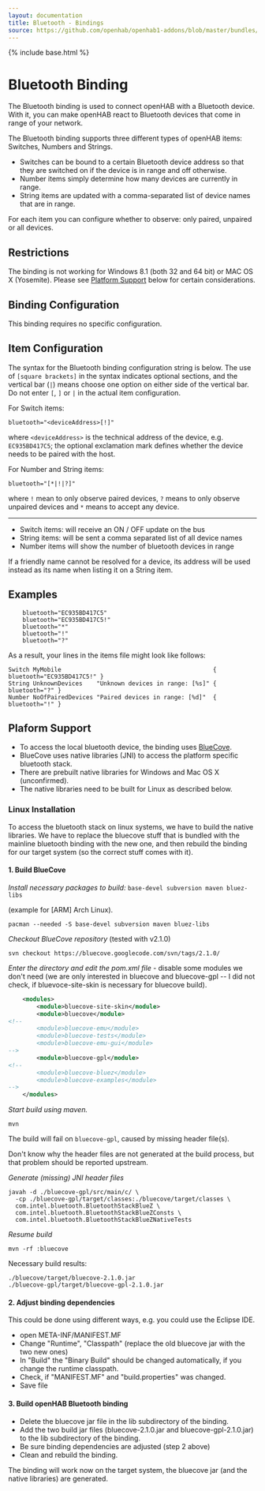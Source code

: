 ```yaml
---
layout: documentation
title: Bluetooth - Bindings
source: https://github.com/openhab/openhab1-addons/blob/master/bundles/binding/org.openhab.binding.bluetooth/README.md
---
```


<!-- Attention authors: Do not edit directly. Please add your changes to the appropriate source repository -->

{% include base.html %}

# Bluetooth Binding

The Bluetooth binding is used to connect openHAB with a Bluetooth device. With it, you can make openHAB react to Bluetooth devices that come in range of your network.

The Bluetooth binding supports three different types of openHAB items: Switches, Numbers and Strings.

- Switches can be bound to a certain Bluetooth device address so that they are switched on if the device is in range and off otherwise.
- Number items simply determine how many devices are currently in range.
- String items are updated with a comma-separated list of device names that are in range.

For each item you can configure whether to observe: only paired, unpaired or all devices.

## Restrictions

The binding is not working for Windows 8.1 (both 32 and 64 bit) or MAC OS X (Yosemite).  Please see [Platform Support](#platform-support) below for certain considerations.

## Binding Configuration

This binding requires no specific configuration.

## Item Configuration

The syntax for the Bluetooth binding configuration string is below.  The use of `[square brackets]` in the syntax indicates optional sections, and the vertical bar (`|`) means choose one option on either side of the vertical bar.  Do not enter `[`, `]` or `|` in the actual item configuration.

For Switch items:

```
bluetooth="<deviceAddress>[!]"
```

where `<deviceAddress>` is the technical address of the device, e.g. `EC935BD417C5`; the optional exclamation mark defines whether the device needs to be paired with the host.

For Number and String items:

```
bluetooth="[*|!|?]"
```

where `!` mean to only observe paired devices, `?` means to only observe unpaired devices and `*` means to accept any device.

***

* Switch items: will receive an ON / OFF update on the bus
* String items: will be sent a comma separated list of all device names
* Number items will show the number of bluetooth devices in range


If a friendly name cannot be resolved for a device, its address will be used instead as its name when listing it on a String item.

## Examples

```
    bluetooth="EC935BD417C5"
    bluetooth="EC935BD417C5!"
    bluetooth="*"
    bluetooth="!"
    bluetooth="?"
```

As a result, your lines in the items file might look like follows:

```
Switch MyMobile     	                                  { bluetooth="EC935BD417C5!" }
String UnknownDevices    "Unknown devices in range: [%s]" { bluetooth="?" }
Number NoOfPairedDevices "Paired devices in range: [%d]"  { bluetooth="!" }
```

## Plaform Support

* To access the local bluetooth device, the binding uses [BlueCove](http://bluecove.org/).
* BlueCove uses native libraries (JNI) to access the platform specific bluetooth stack.
* There are prebuilt native libraries for Windows and Mac OS X (unconfirmed).
* The native libraries need to be built for Linux as described below.

### Linux Installation

To access the bluetooth stack on linux systems, we have to build the native libraries.
We have to replace the bluecove stuff that is bundled with the mainline bluetooth binding with the new one, and then rebuild the binding for our target system (so the correct stuff comes with it).

#### 1. Build BlueCove

_Install necessary packages to build:_  `base-devel subversion maven bluez-libs`

(example for [ARM] Arch Linux).

```shell
pacman --needed -S base-devel subversion maven bluez-libs
```

_Checkout BlueCove repository_ (tested with v2.1.0)

```shell
svn checkout https://bluecove.googlecode.com/svn/tags/2.1.0/
```

_Enter the directory and edit the pom.xml file_ -  disable some modules we don't need (we are only interested in bluecove and bluecove-gpl -- I did not check, if bluevoce-site-skin is necessary for bluecove build).

```xml
    <modules>
        <module>bluecove-site-skin</module>
        <module>bluecove</module>
<!--
        <module>bluecove-emu</module>
        <module>bluecove-tests</module>
        <module>bluecove-emu-gui</module>
-->
        <module>bluecove-gpl</module>
<!--
        <module>bluecove-bluez</module>
        <module>bluecove-examples</module>
-->
    </modules>
```

_Start build using maven._

```shell
mvn
```

The build will fail on `bluecove-gpl`, caused by missing header file(s).

Don't know why the header files are not generated at the build process, but that problem should be reported upstream.

_Generate (missing) JNI header files_

```shell
javah -d ./bluecove-gpl/src/main/c/ \
  -cp ./bluecove-gpl/target/classes:./bluecove/target/classes \
  com.intel.bluetooth.BluetoothStackBlueZ \
  com.intel.bluetooth.BluetoothStackBlueZConsts \
  com.intel.bluetooth.BluetoothStackBlueZNativeTests
```

_Resume build_

```
mvn -rf :bluecove
```

Necessary build results:

```shell
./bluecove/target/bluecove-2.1.0.jar
./bluecove-gpl/target/bluecove-gpl-2.1.0.jar
```

#### 2. Adjust binding dependencies

This could be done using different ways, e.g. you could use the Eclipse IDE.

* open META-INF/MANIFEST.MF
* Change "Runtime", "Classpath" (replace the old bluecove jar with the two new ones)
* In "Build" the "Binary Build" should be changed automatically, if you change the runtime classpath.
* Check, if "MANIFEST.MF" and "build.properties" was changed.
* Save file

#### 3. Build openHAB Bluetooth binding

* Delete the bluecove jar file in the lib subdirectory of the binding.
* Add the two build jar files (bluecove-2.1.0.jar and bluecove-gpl-2.1.0.jar) to the lib subdirectory of the binding.
* Be sure binding dependencies are adjusted (step 2 above)
* Clean and rebuild the binding.

The binding will work now on the target system, the bluecove jar (and the native libraries) are generated. 
